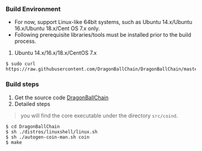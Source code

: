 ### Build Environment
* For now, support Linux-like 64bit systems, such as Ubuntu 14.x/Ubuntu 16.x/Ubuntu 18.x/Cent OS 7.x only.
* Following prerequisite libraries/tools must be installed prior to the build process.

1. Ubuntu 14.x/16.x/18.x/CentOS 7.x
```
$ sudo curl https://raw.githubusercontent.com/DragonBallChain/DragonBallChain/master/distros/linuxshell/prepare_prerequisites.sh|bash
```

### Build steps
1. Get the source code [DragonBallChain](https://github.com/DragonBallChain/DragonBallChain)
2. Detailed steps
> you will find the core executable under the directory `src/coind`.

```code
$ cd DragonBallChain
$ sh ./distros/linuxshell/linux.sh
$ sh ./autogen-coin-man.sh coin
$ make
```
